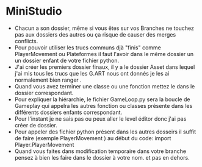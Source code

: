 # MiniStudio

 - Chacun a son dossier, même si vous êtes sur vos Branches ne touchez pas aux dossiers des autres ou ça risque de causer des merges conflicts. 
 - Pour pouvoir utiliser les trucs communs djà "finis" comme PlayerMovement ou Plateformes il faut l'avoir dans le même dossier un un dossier enfant 
	de votre fichier python. 
 - J'ai créer les premiers dossier finaux, il y a le dossier Asset dans lequel j'ai mis tous les trucs que les G.ART nous ont donnés je les ai 
	normalement bien ranger . 
 - Quand vous avez terminer une classe ou une fonction mettez le dans le dossier correspondant. 
 - Pour expliquer la hiérarchie, le fichier GameLoop.py sera la boucle de Gameplay qui appelra les autres fonction ou classes présente dans les différents
	dossiers enfants correspondant. 
 - Pour l'instant je ne sais pas ou peux aller le level éditor donc j'ai pas créer de dossier. 
 - Pour appeler des fichier python présent dans les autres dosseirs il suffit de faire (exemple PlayerMovement ) au début du code: 
	import Player.PlayerMovement
 - Quand vous faites dans modification temporaire dans votre branche pensez à bien les faire dans le dossier à votre nom. et pas en dehors.